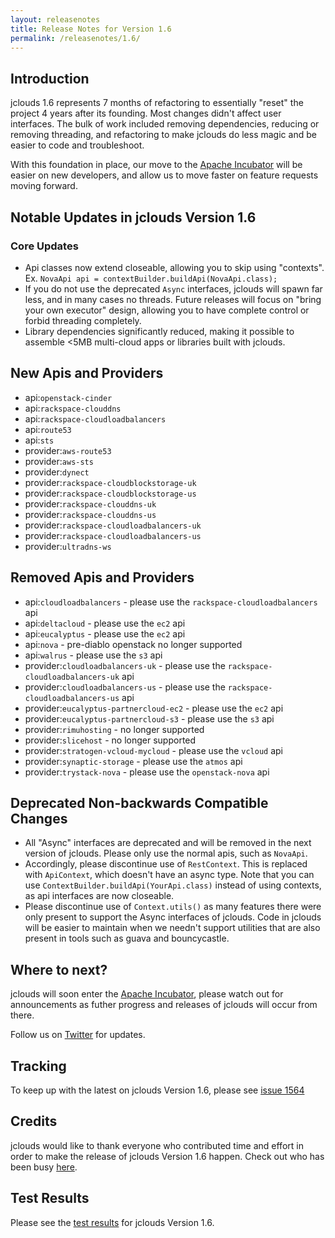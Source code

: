 ```yaml
---
layout: releasenotes
title: Release Notes for Version 1.6
permalink: /releasenotes/1.6/
---
```


## Introduction

jclouds 1.6 represents 7 months of refactoring to essentially "reset" the project 4 years after its founding.  Most changes didn't affect user interfaces.  The bulk of work included removing dependencies, reducing or removing threading, and refactoring to make jclouds do less magic and be easier to code and troubleshoot.

With this foundation in place, our move to the [Apache Incubator](http://wiki.apache.org/incubator/jcloudsProposal) will be easier on new developers, and allow us to move faster on feature requests moving forward.

## Notable Updates in jclouds Version 1.6

### Core Updates
*  Api classes now extend closeable, allowing you to skip using "contexts".  Ex. `NovaApi api = contextBuilder.buildApi(NovaApi.class);`
*  If you do not use the deprecated `Async` interfaces, jclouds will spawn far less, and in many cases no threads.  Future releases will focus on "bring your own executor" design, allowing you to have complete control or forbid threading completely.
*  Library dependencies significantly reduced, making it possible to assemble <5MB multi-cloud apps or libraries built with jclouds.

## New Apis and Providers
* api:`openstack-cinder`
* api:`rackspace-clouddns`
* api:`rackspace-cloudloadbalancers`
* api:`route53`
* api:`sts`
* provider:`aws-route53`
* provider:`aws-sts`
* provider:`dynect`
* provider:`rackspace-cloudblockstorage-uk`
* provider:`rackspace-cloudblockstorage-us`
* provider:`rackspace-clouddns-uk`
* provider:`rackspace-clouddns-us`
* provider:`rackspace-cloudloadbalancers-uk`
* provider:`rackspace-cloudloadbalancers-us`
* provider:`ultradns-ws`

## Removed Apis and Providers
* api:`cloudloadbalancers` - please use the `rackspace-cloudloadbalancers` api
* api:`deltacloud` - please use the `ec2` api
* api:`eucalyptus` - please use the `ec2` api
* api:`nova` - pre-diablo openstack no longer supported
* api:`walrus` - please use the `s3` api
* provider:`cloudloadbalancers-uk` - please use the `rackspace-cloudloadbalancers-uk` api
* provider:`cloudloadbalancers-us` - please use the `rackspace-cloudloadbalancers-us` api
* provider:`eucalyptus-partnercloud-ec2` - please use the `ec2` api
* provider:`eucalyptus-partnercloud-s3` - please use the `s3` api
* provider:`rimuhosting` - no longer supported
* provider:`slicehost` - no longer supported
* provider:`stratogen-vcloud-mycloud` - please use the `vcloud` api
* provider:`synaptic-storage` - please use the `atmos` api
* provider:`trystack-nova` - please use the `openstack-nova` api

## Deprecated Non-backwards Compatible Changes
*  All "Async" interfaces are deprecated and will be removed in the next version of jclouds.  Please only use the normal apis, such as `NovaApi`.
  *  Accordingly, please discontinue use of `RestContext`.  This is replaced with `ApiContext`, which doesn't have an async type.  Note that you can use `ContextBuilder.buildApi(YourApi.class)` instead of using contexts, as api interfaces are now closeable.
*  Please discontinue use of `Context.utils()` as many features there were only present to support the Async interfaces of jclouds.  Code in jclouds will be easier to maintain when we needn't support utilities that are also present in tools such as guava and bouncycastle.

## Where to next?

jclouds will soon enter the [Apache Incubator](http://wiki.apache.org/incubator/jcloudsProposal), please watch out for announcements as futher progress and releases of jclouds will occur from there.

Follow us on [Twitter](http://twitter.com/#!/jclouds) for updates.

## Tracking

To keep up with the latest on jclouds Version 1.6, please see [issue 1564](https://github.com/jclouds/jclouds/issues/1564)

## Credits

jclouds would like to thank everyone who contributed time and effort in order to make the release of jclouds Version 1.6 happen. Check out who has been busy [here](http://www.ohloh.net/p/jclouds/contributors?query=&sort=latest_commit).

## Test Results

Please see the [test results](/releasenotes/1.6-tests) for jclouds Version 1.6.
